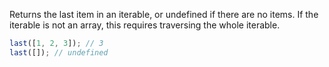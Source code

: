 Returns the last item in an iterable, or undefined if there are no items. If the iterable is not an array, this requires traversing the whole iterable.

```js
last([1, 2, 3]); // 3
last([]); // undefined
```

